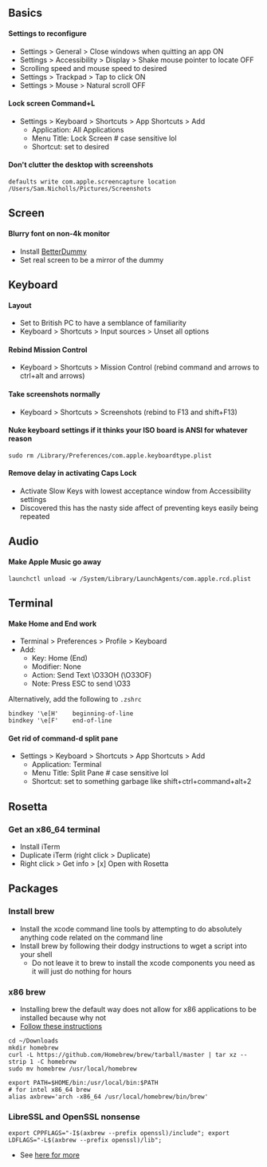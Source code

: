 ## Basics

#### Settings to reconfigure

* Settings > General > Close windows when quitting an app ON
* Settings > Accessibility > Display > Shake mouse pointer to locate OFF
* Scrolling speed and mouse speed to desired
* Settings > Trackpad > Tap to click ON
* Settings > Mouse > Natural scroll OFF

#### Lock screen Command+L

* Settings > Keyboard > Shortcuts > App Shortcuts > Add
   * Application: All Applications
   * Menu Title: Lock Screen # case sensitive lol
   * Shortcut: set to desired

#### Don't clutter the desktop with screenshots

```
defaults write com.apple.screencapture location /Users/Sam.Nicholls/Pictures/Screenshots
```

## Screen

#### Blurry font on non-4k monitor

* Install [BetterDummy](https://github.com/waydabber/BetterDummy)
* Set real screen to be a mirror of the dummy

## Keyboard

#### Layout

* Set to British PC to have a semblance of familiarity
* Keyboard > Shortcuts > Input sources > Unset all options

#### Rebind Mission Control

* Keyboard > Shortcuts > Mission Control (rebind command and arrows to ctrl+alt and arrows)

#### Take screenshots normally

* Keyboard > Shortcuts > Screenshots (rebind to F13 and shift+F13)

#### Nuke keyboard settings if it thinks your ISO board is ANSI for whatever reason

```
sudo rm /Library/Preferences/com.apple.keyboardtype.plist
```

#### Remove delay in activating Caps Lock

* Activate Slow Keys with lowest acceptance window from Accessibility settings
* Discovered this has the nasty side affect of preventing keys easily being repeated

## Audio

#### Make Apple Music go away

```
launchctl unload -w /System/Library/LaunchAgents/com.apple.rcd.plist
```

## Terminal

#### Make Home and End work

* Terminal > Preferences > Profile > Keyboard
* Add:
    *  Key: Home (End)
    *  Modifier: None
    *  Action: Send Text \O33OH (\O33OF)
    *  Note: Press ESC to send \O33


Alternatively, add the following to `.zshrc`

```
bindkey '\e[H'    beginning-of-line
bindkey '\e[F'    end-of-line
```

#### Get rid of command-d split pane

* Settings > Keyboard > Shortcuts > App Shortcuts > Add
   * Application: Terminal
   * Menu Title: Split Pane # case sensitive lol
   * Shortcut: set to something garbage like shift+ctrl+command+alt+2


## Rosetta

### Get an x86_64 terminal

* Install iTerm
* Duplicate iTerm (right click > Duplicate)
* Right click > Get info > [x] Open with Rosetta

## Packages

### Install brew

* Install the xcode command line tools by attempting to do absolutely anything code related on the command line
* Install brew by following their dodgy instructions to wget a script into your shell
    * Do not leave it to brew to install the xcode components you need as it will just do nothing for hours

### x86 brew

* Installing brew the default way does not allow for x86 applications to be installed because why not
* [Follow these instructions](https://medium.com/mkdir-awesome/how-to-install-x86-64-homebrew-packages-on-apple-m1-macbook-54ba295230f)

```
cd ~/Downloads
mkdir homebrew
curl -L https://github.com/Homebrew/brew/tarball/master | tar xz --strip 1 -C homebrew
sudo mv homebrew /usr/local/homebrew
```

```
export PATH=$HOME/bin:/usr/local/bin:$PATH
# for intel x86_64 brew
alias axbrew='arch -x86_64 /usr/local/homebrew/bin/brew'
```

### LibreSSL and OpenSSL nonsense

```
export CPPFLAGS="-I$(axbrew --prefix openssl)/include"; export LDFLAGS="-L$(axbrew --prefix openssl)/lib";
```

* See [here for more](https://github.com/pyenv/pyenv/wiki/Common-build-problems#error-the-python-ssl-extension-was-not-compiled-missing-the-openssl-lib)

